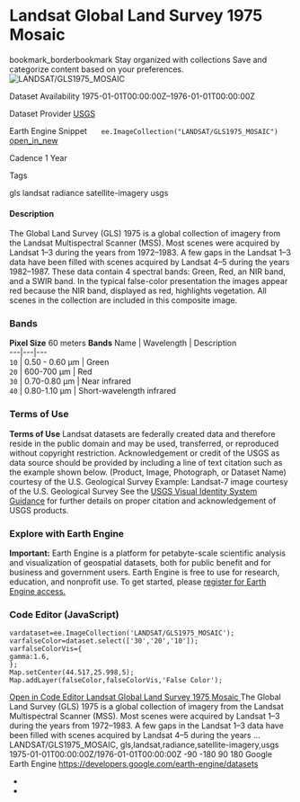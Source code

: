  
#  Landsat Global Land Survey 1975 Mosaic 
bookmark_borderbookmark Stay organized with collections  Save and categorize content based on your preferences. 
![LANDSAT/GLS1975_MOSAIC](https://developers.google.com/earth-engine/datasets/images/LANDSAT/LANDSAT_GLS1975_MOSAIC_sample.png) 

Dataset Availability
    1975-01-01T00:00:00Z–1976-01-01T00:00:00Z 

Dataset Provider
     [ USGS ](https://www.usgs.gov/landsat-missions/global-land-survey-gls) 

Earth Engine Snippet
     `    ee.ImageCollection("LANDSAT/GLS1975_MOSAIC")   ` [ open_in_new ](https://code.earthengine.google.com/?scriptPath=Examples:Datasets/LANDSAT/LANDSAT_GLS1975_MOSAIC) 

Cadence
    1 Year 

Tags
    
gls
landsat
radiance
satellite-imagery
usgs
#### Description
The Global Land Survey (GLS) 1975 is a global collection of imagery from the Landsat Multispectral Scanner (MSS). Most scenes were acquired by Landsat 1–3 during the years from 1972–1983. A few gaps in the Landsat 1–3 data have been filled with scenes acquired by Landsat 4–5 during the years 1982–1987.
These data contain 4 spectral bands: Green, Red, an NIR band, and a SWIR band. In the typical false-color presentation the images appear red because the NIR band, displayed as red, highlights vegetation.
All scenes in the collection are included in this composite image.
### Bands
**Pixel Size** 60 meters 
**Bands**
Name | Wavelength | Description  
---|---|---  
`10` | 0.50 - 0.60 μm | Green  
`20` | 600-700 μm | Red  
`30` | 0.70-0.80 μm | Near infrared  
`40` | 0.80-1.10 μm | Short-wavelength infrared  
### Terms of Use
**Terms of Use**
Landsat datasets are federally created data and therefore reside in the public domain and may be used, transferred, or reproduced without copyright restriction.
Acknowledgement or credit of the USGS as data source should be provided by including a line of text citation such as the example shown below.
(Product, Image, Photograph, or Dataset Name) courtesy of the U.S. Geological Survey
Example: Landsat-7 image courtesy of the U.S. Geological Survey
See the [USGS Visual Identity System Guidance](https://www.usgs.gov/information-policies-and-instructions/usgs-visual-identity-system) for further details on proper citation and acknowledgement of USGS products.
### Explore with Earth Engine
**Important:** Earth Engine is a platform for petabyte-scale scientific analysis and visualization of geospatial datasets, both for public benefit and for business and government users. Earth Engine is free to use for research, education, and nonprofit use. To get started, please [register for Earth Engine access.](https://console.cloud.google.com/earth-engine)
### Code Editor (JavaScript)
```
vardataset=ee.ImageCollection('LANDSAT/GLS1975_MOSAIC');
varfalseColor=dataset.select(['30','20','10']);
varfalseColorVis={
gamma:1.6,
};
Map.setCenter(44.517,25.998,5);
Map.addLayer(falseColor,falseColorVis,'False Color');
```
[ Open in Code Editor ](https://code.earthengine.google.com/?scriptPath=Examples:Datasets/LANDSAT/LANDSAT_GLS1975_MOSAIC)
[ Landsat Global Land Survey 1975 Mosaic ](https://developers.google.com/earth-engine/datasets/catalog/LANDSAT_GLS1975_MOSAIC)
The Global Land Survey (GLS) 1975 is a global collection of imagery from the Landsat Multispectral Scanner (MSS). Most scenes were acquired by Landsat 1–3 during the years from 1972–1983. A few gaps in the Landsat 1–3 data have been filled with scenes acquired by Landsat 4–5 during the years …
LANDSAT/GLS1975_MOSAIC, gls,landsat,radiance,satellite-imagery,usgs 
1975-01-01T00:00:00Z/1976-01-01T00:00:00Z
-90 -180 90 180 
Google Earth Engine
https://developers.google.com/earth-engine/datasets
  * [ ](https://doi.org/https://www.usgs.gov/landsat-missions/global-land-survey-gls)
  * [ ](https://doi.org/https://developers.google.com/earth-engine/datasets/catalog/LANDSAT_GLS1975_MOSAIC)


